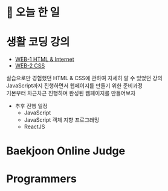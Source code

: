 # :thought_balloon: __오늘 한 일__

# __생활 코딩 강의__
* [WEB-1 HTML & Internet](https://www.opentutorials.org/course/3084)
* [WEB-2 CSS](https://www.opentutorials.org/course/3086)

실습으로만 경험했던 HTML & CSS에 관하여 자세히 알 수 있었던 강의  
JavaScript까지 진행하면서 웹페이지를 만들기 위한 준비과정  
기본부터 차근차근 진행하며 완성된 웹페이지를 만들어보자

* 추후 진행 일정
    * JavaScript
    * JavaScript 객체 지향 프로그래밍
    * ReactJS
    
# __Baekjoon Online Judge__

# __Programmers__
